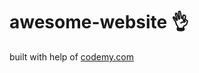 # awesome-website :ok_hand:                                                                                                                                                                                                                                                                                          
built with help of <a href="http://johnelder.com/">codemy.com</a>
